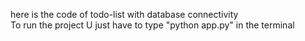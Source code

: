 here is the code of todo-list with database connectivity     
To run the project U just have to type "python app.py" in the terminal
